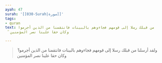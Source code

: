 ```yaml
---
ayah: 47
surah: '[[030-Surah|سورة]]'
tags:
- quran
text: ولقد أرسلنا من قبلك رسلا إلى قومهم فجاءوهم بالبينات فانتقمنا من الذين أجرموا
  ۖ وكان حقا علينا نصر المؤمنين

---
```

> ولقد أرسلنا من قبلك رسلا إلى قومهم فجاءوهم بالبينات فانتقمنا من الذين أجرموا ۖ وكان حقا علينا نصر المؤمنين
